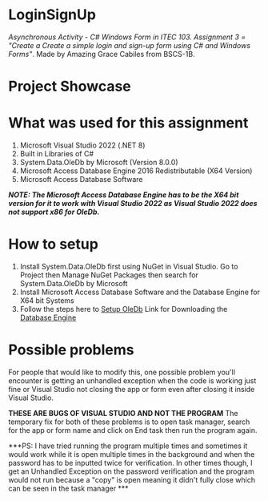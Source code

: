 # LoginSignUp
*Asynchronous Activity - C# Windows Form in ITEC 103. Assignment 3 = "Create a Create a simple  login and 
sign-up form using C# and Windows Forms"*. Made by Amazing Grace Cabiles from BSCS-1B.

# Project Showcase


# What was used for this assignment
1. Microsoft Visual Studio 2022 (.NET 8)
2. Built in Libraries of C#
3. System.Data.OleDb by Microsoft (Version 8.0.0)
4. Microsoft Access Database Engine 2016 Redistributable (X64 Version)
5. Microsoft Access Database Software

***NOTE: 
The Microsoft Access Database Engine has to be the X64 bit version for it to work with Visual Studio 2022
as Visual Studio 2022 does not support x86 for OleDb.***

# How to setup 
1. Install System.Data.OleDb first using NuGet in Visual Studio. Go to Project then Manage NuGet Packages
then search for System.Data.OleDb by Microsoft
2. Install Microsoft Access Database Software and the Database Engine for X64 bit Systems
3. Follow the steps here to [Setup OleDb](https://stackoverflow.com/questions/76831193/how-do-i-fix-the-error-microsoft-ace-oledb-12-0-provider-is-not-registered-on)
Link for Downloading the [Database Engine](https://www.microsoft.com/en-us/download/details.aspx?id=54920)

# Possible problems
For people that would like to modify this, one possible problem you'll encounter is getting an 
unhandled exception when the code is working just fine or Visual Studio not closing the app or 
form even after closing it inside Visual Studio. 

**THESE ARE BUGS OF VISUAL STUDIO AND NOT THE PROGRAM**
The temporary fix for both of these problems is to open task manager, search for the app or form name 
and click on End task then run the program again.

***PS: I have tried running the program multiple times and sometimes it would work while it is open 
multiple times in the background and when the password has to be inputted twice for verification.
In other times though, I get an Unhandled Exception on the password verification and the program
would not run because a "copy" is open meaning it didn't fully close which can be seen in the task manager ***